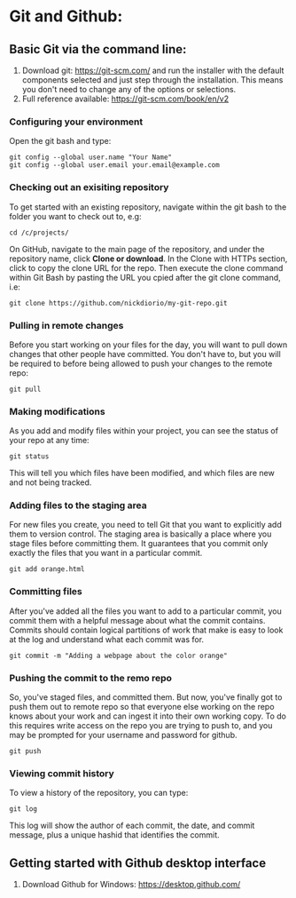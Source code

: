 # Git and Github:

## Basic Git via the command line:
1. Download git: https://git-scm.com/ and run the installer with the default components selected and just step through the installation.  This means you don't need to change any of the options or selections.
2. Full reference available: https://git-scm.com/book/en/v2

### Configuring your environment
Open the git bash and type:

```
git config --global user.name "Your Name"
git config --global user.email your.email@example.com
```

### Checking out an exisiting repository
To get started with an existing repository, navigate within the git bash to the folder you want to check out to, e.g:

``` 
cd /c/projects/
```

On GitHub, navigate to the main page of the repository, and under the repository name, click **Clone or download**.  In the Clone with HTTPs section, click to copy the clone URL for the repo.  Then execute the clone command within Git Bash by pasting the URL you cpied after the git clone command, i.e:

```
git clone https://github.com/nickdiorio/my-git-repo.git
```

### Pulling in remote changes
Before you start working on your files for the day, you will want to pull down changes that other people have committed.  You don't have to, but you will be required to before being allowed to push your changes to the remote repo:

``` 
git pull
```

### Making modifications
As you add and modify files within your project, you can see the status of your repo at any time:

``` 
git status
```

This will tell you which files have been modified, and which files are new and not being tracked.

### Adding files to the staging area
For new files you create, you need to tell Git that you want to explicitly add them to version control.  The staging area is basically a place where you stage files before committing them.  It guarantees that you commit only exactly the files that you want in a particular commit.

```
git add orange.html
```

### Committing files
After you've added all the files you want to add to a particular commit, you commit them with a helpful message about what the commit contains.  Commits should contain logical partitions of work that make is easy to look at the log and understand what each commit was for.

```
git commit -m "Adding a webpage about the color orange"
```

### Pushing the commit to the remo repo
So, you've staged files, and committed them.  But now, you've finally got to push them out to remote repo so that everyone else working on the repo knows about your work and can ingest it into their own working copy.  To do this requires write access on the repo you are trying to push to, and you may be prompted for your username and password for github.

``` 
git push
```

### Viewing commit history
To view a history of the repository, you can type:

``` 
git log
```
This log will show the author of each commit, the date, and commit message, plus a unique hashid that identifies the commit.

## Getting started with Github desktop interface
1. Download Github for Windows: https://desktop.github.com/
